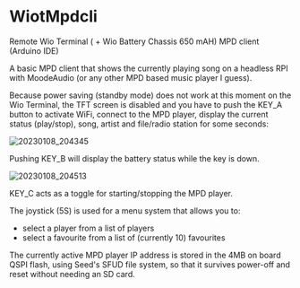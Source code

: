 # WiotMpdcli

Remote Wio Terminal ( + Wio Battery Chassis 650 mAH) MPD client (Arduino IDE)

A basic MPD client that shows the currently playing song on a headless RPI with MoodeAudio (or any other MPD based music player I guess).

Because power saving (standby mode) does not work at this moment on the Wio Terminal, the TFT screen is disabled and you have to push the KEY_A button to activate WiFi, connect to the MPD player, display the current status (play/stop), song, artist and file/radio station for some seconds:

![20230108_204345](https://user-images.githubusercontent.com/2384545/211216045-9a59f470-efb1-4133-93de-d24f1fe82a49.jpg)

Pushing KEY_B will display the battery status while the key is down.

![20230108_204513](https://user-images.githubusercontent.com/2384545/211216060-d9735eac-7844-421d-bec2-12d0c01fd79d.jpg)

KEY_C acts as a toggle for starting/stopping the MPD player.

The joystick (5S) is used for a menu system that allows you to:

- select a player from a list of players
- select a favourite from a list of (currently 10) favourites
  
The currently active MPD player IP address is stored in the 4MB on board QSPI flash, using Seed's SFUD file system, so that it survives power-off and reset without needing an SD card.
